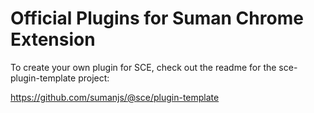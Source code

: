 

# Official Plugins for Suman Chrome Extension

To create your own plugin for SCE, check out the readme for the sce-plugin-template project:

https://github.com/sumanjs/@sce/plugin-template
